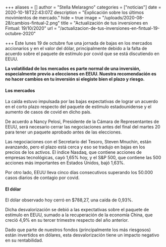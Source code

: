 +++
aliases = []
author = "Stella Melaragno"
categories = ["noticias"]
date = 2020-10-18T22:43:07Z
description = "Explicación sobre los últimos movimientos de mercado."
hide = true
image = "/uploads/2020-08-28/cambios-fintual-2.png"
title = "Actualización de tus inversiones en Fintual: 19/10/2020"
url = "/actualizacion-de-tus-inversiones-en-fintual-19-octubre-2020"

+++
Este lunes 19 de octubre fue una jornada de bajas en los mercados accionarios y en el valor del dólar, principalmente debido a la falta de acuerdo sobre el paquete de estímulo por covid que se está discutiendo en EEUU.

**La volatilidad de los mercados es parte normal de una inversión, especialmente previo a elecciones en EEUU. Nuestra recomendación es no hacer cambios en tu inversión si elegiste bien el plazo y riesgo.**

#### **Los mercados**

La caída estuvo impulsada por las bajas expectativas de lograr un acuerdo en el corto plazo respecto del paquete de estímulo estadounidense y el aumento de casos de covid en dicho país.

De acuerdo a Nancy Pelosi, Presidente de la Cámara de Representantes de EEUU, será necesario cerrar las negociaciones antes del final del martes 20 para tener un paquete aprobado antes de las elecciones.

Las negociaciones con el Secretario del Tesoro, Steven Mnuchin, están avanzando, pero el plazo está cerca y eso se tradujo en bajas en los precios de los activos. El índice Nasdaq, que contiene acciones de empresas tecnológicas, cayó 1,65% hoy, y el S&P 500, que contiene las 500 acciones más importantes en Estados Unidos, bajó 1,63%.

Por otro lado, EEUU lleva cinco días consecutivos superando los 50.000 casos diarios de contagio por covid.

#### **El dólar**

El dólar observado hoy cerró en $788,27, una caída de 0,93%.

Dicha desvalorización se debió a las expectativas sobre el paquete de estímulo en EEUU, sumado a la recuperación de la economía China, que creció 4,9% en su tercer trimestre respecto del año anterior.

Dado que parte de nuestros fondos (principalmente los más riesgosos) están invertidos en dólares, esta desvalorización tiene un impacto negativo en su rentabilidad.